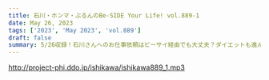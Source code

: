 ```yaml
---
title: 石川・ホンマ・ぶるんのBe-SIDE Your Life! vol.889-1
date: May 26, 2023
tags: ['2023', 'May 2023', 'vol.889']
draft: false
summary: 5/26収録！石川さんへのお仕事依頼はビーサイ経由でも大丈夫？ダイエットも進んでます！
---
```


http://project-phi.ddo.jp/ishikawa/ishikawa889_1.mp3